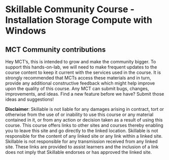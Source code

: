 # Skillable Community Course - Installation Storage Compute with Windows
## MCT Community contributions

Hey MCT’s, this is intended to grow and make the community bigger. To support this hands-on-lab, we will need to make frequent updates to the course content to keep it current with the services used in the course. It is strongly recommended that MCTs access these materials and in turn, provide any additional constructive feedback which might help improve upon the quality of this course. Any MCT can submit bugs, changes, improvements, and ideas. Find a new feature before we have? Submit those ideas and suggestions! 

**Disclaimer**: Skillable is not liable for any damages arising in contract, tort or otherwise from the use of or inability to use this course or any material contained in it, or from any action or decision taken as a result of using this course. This course offers links to other sites and courses thereby enabling you to leave this site and go directly to the linked location. Skillable is not responsible for the content of any linked site or any link within a linked site. Skillable is not responsible for any transmission received from any linked site. These links are provided to assist learners and the inclusion of a link does not imply that Skillable endorses or has approved the linked site.
